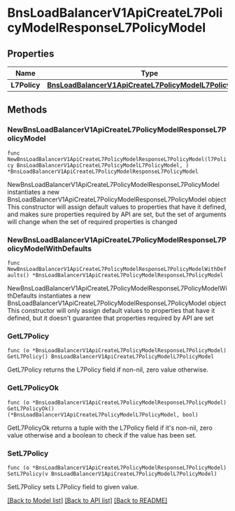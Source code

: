 # BnsLoadBalancerV1ApiCreateL7PolicyModelResponseL7PolicyModel

## Properties

Name | Type | Description | Notes
------------ | ------------- | ------------- | -------------
**L7Policy** | [**BnsLoadBalancerV1ApiCreateL7PolicyModelL7PolicyModel**](BnsLoadBalancerV1ApiCreateL7PolicyModelL7PolicyModel.md) |  | 

## Methods

### NewBnsLoadBalancerV1ApiCreateL7PolicyModelResponseL7PolicyModel

`func NewBnsLoadBalancerV1ApiCreateL7PolicyModelResponseL7PolicyModel(l7Policy BnsLoadBalancerV1ApiCreateL7PolicyModelL7PolicyModel, ) *BnsLoadBalancerV1ApiCreateL7PolicyModelResponseL7PolicyModel`

NewBnsLoadBalancerV1ApiCreateL7PolicyModelResponseL7PolicyModel instantiates a new BnsLoadBalancerV1ApiCreateL7PolicyModelResponseL7PolicyModel object
This constructor will assign default values to properties that have it defined,
and makes sure properties required by API are set, but the set of arguments
will change when the set of required properties is changed

### NewBnsLoadBalancerV1ApiCreateL7PolicyModelResponseL7PolicyModelWithDefaults

`func NewBnsLoadBalancerV1ApiCreateL7PolicyModelResponseL7PolicyModelWithDefaults() *BnsLoadBalancerV1ApiCreateL7PolicyModelResponseL7PolicyModel`

NewBnsLoadBalancerV1ApiCreateL7PolicyModelResponseL7PolicyModelWithDefaults instantiates a new BnsLoadBalancerV1ApiCreateL7PolicyModelResponseL7PolicyModel object
This constructor will only assign default values to properties that have it defined,
but it doesn't guarantee that properties required by API are set

### GetL7Policy

`func (o *BnsLoadBalancerV1ApiCreateL7PolicyModelResponseL7PolicyModel) GetL7Policy() BnsLoadBalancerV1ApiCreateL7PolicyModelL7PolicyModel`

GetL7Policy returns the L7Policy field if non-nil, zero value otherwise.

### GetL7PolicyOk

`func (o *BnsLoadBalancerV1ApiCreateL7PolicyModelResponseL7PolicyModel) GetL7PolicyOk() (*BnsLoadBalancerV1ApiCreateL7PolicyModelL7PolicyModel, bool)`

GetL7PolicyOk returns a tuple with the L7Policy field if it's non-nil, zero value otherwise
and a boolean to check if the value has been set.

### SetL7Policy

`func (o *BnsLoadBalancerV1ApiCreateL7PolicyModelResponseL7PolicyModel) SetL7Policy(v BnsLoadBalancerV1ApiCreateL7PolicyModelL7PolicyModel)`

SetL7Policy sets L7Policy field to given value.



[[Back to Model list]](../README.md#documentation-for-models) [[Back to API list]](../README.md#documentation-for-api-endpoints) [[Back to README]](../README.md)



